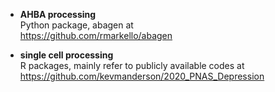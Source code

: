 * **AHBA processing**  
Python package, abagen at  
<https://github.com/rmarkello/abagen>

* **single cell processing**  
R packages, mainly refer to publicly available codes at  
<https://github.com/kevmanderson/2020_PNAS_Depression>